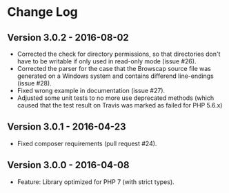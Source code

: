 # Change Log

## Version 3.0.2 - 2016-08-02
- Corrected the check for directory permissions, so that directories don't have to be writable if 
  only used in read-only mode (issue #26).
- Corrected the parser for the case that the Browscap source file was generated on a Windows 
  system and contains differend line-endings (issue #28).
- Fixed wrong example in documentation (issue #27).
- Adjusted some unit tests to no more use deprecated methods (which caused that the test result on 
  Travis was marked as failed for PHP 5.6.x)

## Version 3.0.1 - 2016-04-23
- Fixed composer requirements (pull request #24).

## Version 3.0.0 - 2016-04-08
- Feature: Library optimized for PHP 7 (with strict types).
